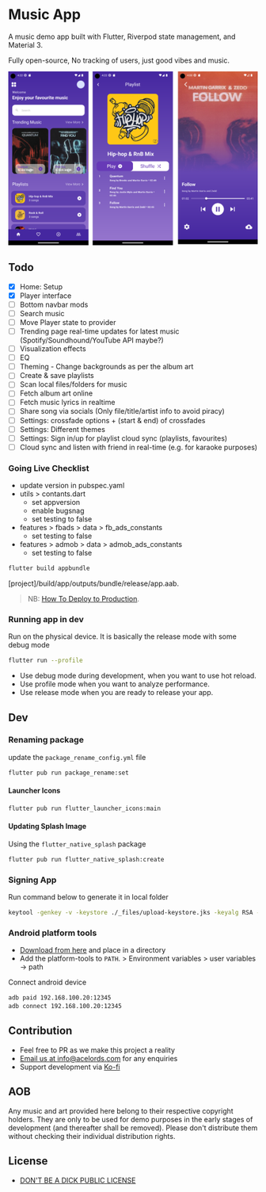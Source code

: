 # Music App
A music demo app built with Flutter, Riverpod state management, and Material 3.

Fully open-source, No tracking of users, just good vibes and music.

![Screenshot 1](_files/screenshot-1.png)

## Todo
- [x] Home: Setup
- [x] Player interface
- [ ] Bottom navbar mods
- [ ] Search music
- [ ] Move Player state to provider
- [ ] Trending page real-time updates for latest music (Spotify/Soundhound/YouTube API maybe?)
- [ ] Visualization effects
- [ ] EQ
- [ ] Theming - Change backgrounds as per the album art
- [ ] Create & save playlists
- [ ] Scan local files/folders for music
- [ ] Fetch album art online
- [ ] Fetch music lyrics in realtime
- [ ] Share song via socials (Only file/title/artist info to avoid piracy)
- [ ] Settings: crossfade options + (start & end) of crossfades
- [ ] Settings: Different themes
- [ ] Settings: Sign in/up for playlist cloud sync (playlists, favourites)
- [ ] Cloud sync and listen with friend in real-time (e.g. for karaoke purposes) 

### Going Live Checklist
- update version in pubspec.yaml
- utils > contants.dart
    - set appversion
    - enable bugsnag
    - set testing to false
- features > fbads > data > fb_ads_constants
    - set testing to false
- features > admob > data > admob_ads_constants
    - set testing to false

```bash
flutter build appbundle
```
[project]/build/app/outputs/bundle/release/app.aab.

> NB: [How To Deploy to Production](https://flutter.dev/docs/deployment/android). 

### Running app in dev
Run on the physical device. It is basically the release mode with some debug mode
```bash
flutter run --profile
```
- Use debug mode during development, when you want to use hot reload.
- Use profile mode when you want to analyze performance.
- Use release mode when you are ready to release your app.

## Dev

### Renaming package
update the `package_rename_config.yml` file

```bash
flutter pub run package_rename:set
```

#### Launcher Icons
```bash
flutter pub run flutter_launcher_icons:main
```

#### Updating Splash Image
Using the `flutter_native_splash` package

```bash
flutter pub run flutter_native_splash:create
```

### Signing App
Run command below to generate it in local folder 
```bash
keytool -genkey -v -keystore ./_files/upload-keystore.jks -keyalg RSA -keysize 2048 -validity 10000 -alias upload
```

### Android platform tools
- [Download from here](https://developer.android.com/studio/releases/platform-tools) and place in a directory
- Add the platform-tools to `PATH`. > Environment variables > user variables -> path

Connect android device
```bash
adb paid 192.168.100.20:12345
adb connect 192.168.100.20:12345
```
## Contribution
- Feel free to PR as we make this project a reality
- [Email us at info@acelords.com](mailto:info@acelords.com) for any enquiries
- Support development via [Ko-fi](https://ko-fi.com/acelords)

## AOB
Any music and art provided here belong to their respective copyright holders. They are only to be used for demo purposes in the early stages of development (and thereafter shall be removed). Please don't distribute them without checking their individual distribution rights.


## License
- [DON'T BE A DICK PUBLIC LICENSE](LICENSE)
